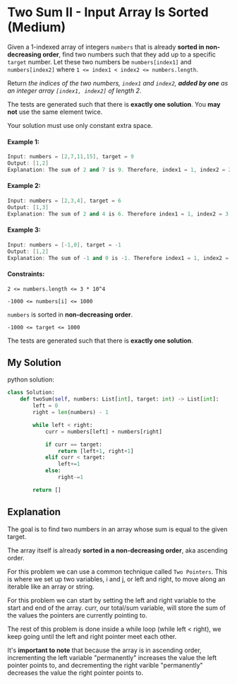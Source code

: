 # Two Sum II - Input Array Is Sorted (Medium)

Given a 1-indexed array of integers `numbers` that is already **sorted in non-decreasing order**, find two numbers such that they add up to a specific `target` number. Let these two numbers be `numbers[index1]` and `numbers[index2]` where `1 <= index1 < index2 <= numbers.length`.

Return *the indices of the two numbers, `index1` and `index2`, **added by one** as an integer array `[index1, index2]` of length 2*.

The tests are generated such that there is **exactly one solution**. You **may not** use the same element twice.

Your solution must use only constant extra space.

#### Example 1:

```c++
Input: numbers = [2,7,11,15], target = 9
Output: [1,2]
Explanation: The sum of 2 and 7 is 9. Therefore, index1 = 1, index2 = 2. We return [1, 2].
```


#### Example 2:

```c++
Input: numbers = [2,3,4], target = 6
Output: [1,3]
Explanation: The sum of 2 and 4 is 6. Therefore index1 = 1, index2 = 3. We return [1, 3].
```

#### Example 3:

```c++
Input: numbers = [-1,0], target = -1
Output: [1,2]
Explanation: The sum of -1 and 0 is -1. Therefore index1 = 1, index2 = 2. We return [1, 2].
```

#### Constraints:

`2 <= numbers.length <= 3 * 10^4`

`-1000 <= numbers[i] <= 1000`

`numbers` is sorted in **non-decreasing order**.

``-1000 <= target <= 1000``

The tests are generated such that there is **exactly one solution**.

## My Solution
python solution:
```python
class Solution:
    def twoSum(self, numbers: List[int], target: int) -> List[int]:
        left = 0
        right = len(numbers) - 1

        while left < right:
            curr = numbers[left] + numbers[right]

            if curr == target:
                return [left+1, right+1]
            elif curr < target:
                left+=1
            else:
                right-=1

        return []
```

## Explanation

The goal is to find two numbers in an array whose sum is equal to the given target.

The array itself is already **sorted in a non-decreasing order**, aka ascending order.

For this problem we can use a common technique called `Two Pointers`. This is where we set up two variables, i and j, or left and right, to move along an iterable like an array or string.

For this problem we can start by setting the left and right variable to the start and end of the array. curr, our total/sum variable, will store the sum of the values the pointers are currently pointing to.

The rest of this problem is done inside a while loop (while left < right), we keep going until the left and right pointer meet each other. 

It's **important to note** that because the array is in ascending order, incrementing the left variable "permanently" increases the value the left pointer points to, and decrementing the right varible "permanently" decreases the value the right pointer points to.